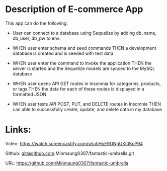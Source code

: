# Description of E-commerce App

This app can do the following:

- User can connect to a database using Sequelize by adding db_name, db_user, db_pw to env.

- WHEN user enter schema and seed commands
  THEN a development database is created and is seeded with test data

- WHEN user enter the command to invoke the application
  THEN the server is started and the Sequelize models are synced to the MySQL database

- WHEN user opens API GET routes in Insomnia for categories, products, or tags
  THEN the data for each of these routes is displayed in a formatted JSON

- WHEN user tests API POST, PUT, and DELETE routes in Insomnia
  THEN can able to successfully create, update, and delete data in my database <br/>

# Links:

Video: https://watch.screencastify.com/v/iutiHpE9ONgUKl0KcP94

Github: git@github.com:Minmaung0307/fantastic-umbrella.git

URL: https://github.com/Minmaung0307/fantastic-umbrella
